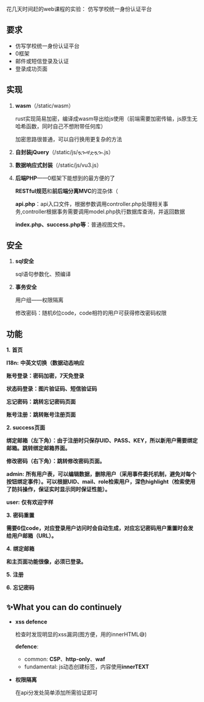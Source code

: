 花几天时间赶的web课程的实验： 仿写学校统一身份认证平台

## 要求

- 仿写学校统一身份认证平台
- 0框架
- 邮件或短信登录及认证
- 登录成功页面

## 实现

1. **wasm**（/static/wasm）

   rust实现简易加密，编译成wasm导出给js使用（前端需要加密传输，js原生无哈希函数，同时自己不想附带任何库）

   加密思路很普通，可以自行换用更复杂的方法

2. **自封装jQuery**（/static/js/ጿኈቼዽጿኈ.js）

3. **数据响应式封装**（/static/js/vu3.js）

4. **后端PHP**——0框架下能想到的最方便的了

   **RESTful规范**和**前后端分离MVC**的混杂体（

   **api.php**：api入口文件，根据参数调用controller.php处理相关事务,controller根据事务需要调用model.php执行数据库查询，并返回数据

   **index.php、success.php等**：普通视图文件。

## 安全

1. **sql安全**

   sql语句参数化、预编译

2. **事务安全**

   用户组——权限隔离

   修改密码：随机6位code，code相符的用户可获得修改密码权限

## 功能

**1.** **首页**

**I18n:** **中英文切换（数据动态响应**

**账号登录：密码加密，7天免登录**

**状态码登录：图片验证码、短信验证码**

**忘记密码：跳转忘记密码页面**

**账号注册：跳转账号注册页面**

**2. success页面**

**绑定邮箱（左下角）：由于注册时只保存UID、PASS、KEY，所以新用户需要绑定邮箱。跳转绑定邮箱界面。**

**修改密码（右下角）：跳转修改密码页面。**

**admin:** **所有用户表，可以编辑数据，删除用户（采用事件委托机制，避免对每个按钮绑定事件）。可以根据UID、mail、role检索用户，深色highlight（检索使用了防抖操作，保证实时显示同时保证性能）。**

**user:** **仅有欢迎字样**

**3.** **密码重置**

**需要6位code，对应登录用户访问时会自动生成，对应忘记密码用户重置时会发给用户邮箱（URL）。**

**4.** **绑定邮箱**

**和主页面功能很像，必须已登录。**

**5.** **注册**

**6.** **忘记密码**

##  ✨What you can do continuely

- **xss defence**

  检查时发现明显的xss漏洞(图方便，用的innerHTML😅)

  **defence**:

  - common: **CSP**、**http-only**、**waf**
  - fundamental: js动态创建标签，内容使用**innerTEXT**

- **权限隔离**

  在api分发处简单添加所需验证即可